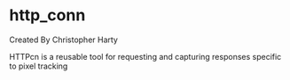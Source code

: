 # http_conn

Created By Christopher Harty

HTTPcn is a reusable tool for requesting and capturing 
responses specific to pixel tracking
	